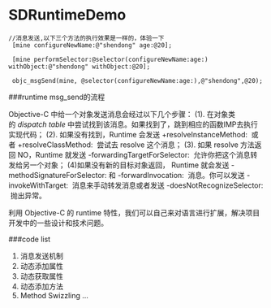 # SDRuntimeDemo
```
//消息发送,以下三个方法的执行效果是一样的，体验一下
 [mine configureNewName:@"shendong" age:@20];

 [mine performSelector:@selector(configureNewName:age:) withObject:@"shendong" withObject:@20];

 objc_msgSend(mine, @selector(configureNewName:age:),@"shendong",@20);
```

###runtime msg_send的流程

Objective-C 中给一个对象发送消息会经过以下几个步骤：
(1). 在对象类的 *dispatch table* 中尝试找到该消息。如果找到了，跳到相应的函数IMP去执行实现代码；
(2). 如果没有找到，Runtime 会发送 +resolveInstanceMethod:
 或者 +resolveClassMethod:
 尝试去 resolve 这个消息；
(3). 如果 resolve 方法返回 NO，Runtime 就发送 -forwardingTargetForSelector:
 允许你把这个消息转发给另一个对象；
(4)如果没有新的目标对象返回， Runtime 就会发送 -methodSignatureForSelector:
和 -forwardInvocation:
 消息。你可以发送 -invokeWithTarget:
 消息来手动转发消息或者发送 -doesNotRecognizeSelector:
 抛出异常。

利用 Objective-C 的 runtime 特性，我们可以自己来对语言进行扩展，解决项目开发中的一些设计和技术问题。

###code list
1.  消息发送机制
2. 动态添加属性
3. 动态获取属性
4. 动态添加方法
5. Method Swizzling
...